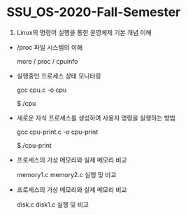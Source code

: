 # SSU_OS-2020-Fall-Semester

1. Linux의 명령어 실행을 통한 운영체제 기본 개념 이해
- /proc 파일 시스템의 이해

	more / proc / cpuinfo

- 실행중인 프로세스 상태 모니터링

	gcc cpu.c -o cpu
	
	$./cpu

- 새로운 자식 프로세스를 생성하여 사용자 명령을 실행하는 방법

	gcc cpu-print.c -o cpu-print

	$./cpu-print

- 프로세스의 가상 메모리와 실제 메모리 비교

	memory1.c memory2.c 실행 및 비교

- 프로세스의 가상 메모리와 실제 메모리 비교

	disk.c disk1.c 실행 및 비교

